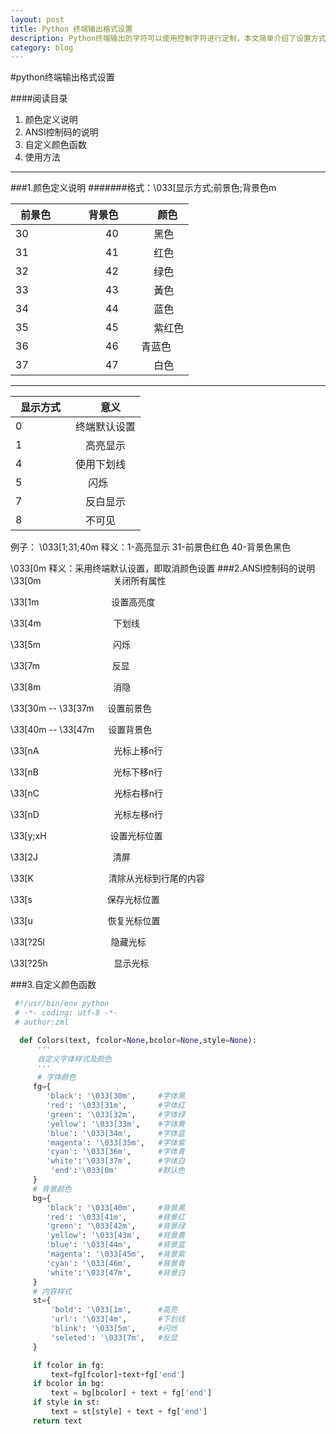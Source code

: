 ```yaml
---
layout: post
title: Python 终端输出格式设置
description: Python终端输出的字符可以使用控制字符进行定制，本文简单介绍了设置方式和格式定义。
category: blog
---
```

#python终端输出格式设置

####阅读目录

1. 颜色定义说明
2. ANSI控制码的说明
3. 自定义颜色函数
4. 使用方法

***
###1.颜色定义说明
#######格式：\033[显示方式;前景色;背景色m

|前景色　|　背景色　|　颜色 |
|-------|---------|-------|
|30 |　　　　40 　|　 黑色|
|31 |　　　　41 　|　 红色|
|32 |　　　　42 　|　 绿色|
|33 |　　　　43 　|　 黃色|
|34 |　　　　44 　|　 蓝色|
|35 |　　　　45 　|　 紫红色|
|36 |　　　　46 　|   青蓝色|
|37 |　　　　47   |　 白色|
---
|显示方式　|　意义|
|--------|--------|
|0 　　　|终端默认设置|
|1 　　　|　高亮显示|
|4 　　  |使用下划线|
|5 　　　|　 闪烁   |
|7 　　　|　反白显示|
|8 　　　|　不可见  |
例子：
\033[1;31;40m 释义：1-高亮显示 31-前景色红色 40-背景色黑色

\033[0m  释义：采用终端默认设置，即取消颜色设置
###2.ANSI控制码的说明
\33[0m 　　　　　　　　关闭所有属性

\33[1m 　　　　　　　　设置高亮度

\33[4m 　　　　　　　　下划线

\33[5m 　　　　　　　　闪烁

\33[7m 　　　　　　　　反显

\33[8m 　　　　　　　　消隐

\33[30m -- \33[37m 　 设置前景色

\33[40m -- \33[47m 　 设置背景色

\33[nA 　　　　　　　　 光标上移n行

\33[nB 　　　　　　　　 光标下移n行

\33[nC 　　　　　　　　 光标右移n行

\33[nD 　　　　　　　　 光标左移n行

\33[y;xH　　　　　　　  设置光标位置

\33[2J 　　　　　　　　  清屏

\33[K 　　　　　　　　   清除从光标到行尾的内容

\33[s 　　　　　　　　   保存光标位置

\33[u 　　　　　　　　   恢复光标位置

\33[?25l 　　　　　　　  隐藏光标

\33[?25h 　　　　　　　 显示光标


###3.自定义颜色函数
```python
 #!/usr/bin/env python
 # -*- coding: utf-8 -*-
 # author:zml

  def Colors(text, fcolor=None,bcolor=None,style=None):
      '''
      自定义字体样式及颜色
      '''
      # 字体颜色
     fg={
        'black': '\033[30m',     #字体黑
        'red': '\033[31m',       #字体红
        'green': '\033[32m',     #字体绿
        'yellow': '\033[33m',    #字体黄
        'blue': '\033[34m',      #字体蓝
        'magenta': '\033[35m',   #字体紫
        'cyan': '\033[36m',      #字体青
        'white':'\033[37m',      #字体白
         'end':'\033[0m'         #默认色
     }
     # 背景颜色
     bg={
        'black': '\033[40m',     #背景黑
        'red': '\033[41m',       #背景红
        'green': '\033[42m',     #背景绿
        'yellow': '\033[43m',    #背景黄
        'blue': '\033[44m',      #背景蓝
        'magenta': '\033[45m',   #背景紫
        'cyan': '\033[46m',      #背景青
        'white':'\033[47m',      #背景白
     }
     # 内容样式
     st={
         'bold': '\033[1m',      #高亮
         'url': '\033[4m',       #下划线
         'blink': '\033[5m',     #闪烁
         'seleted': '\033[7m',   #反显
     }

     if fcolor in fg:
         text=fg[fcolor]+text+fg['end']
     if bcolor in bg:
         text = bg[bcolor] + text + fg['end']
     if style in st:
         text = st[style] + text + fg['end']
     return text
```

